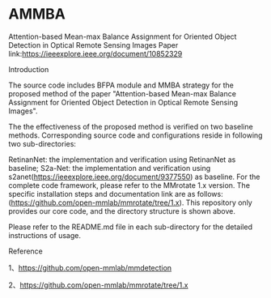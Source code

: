 # AMMBA
Attention-based Mean-max Balance Assignment for Oriented Object Detection in Optical Remote Sensing Images
Paper link:https://ieeexplore.ieee.org/document/10852329

Introduction

The source code includes BFPA module and MMBA strategy for the proposed method of the paper "Attention-based Mean-max Balance Assignment for Oriented Object Detection in Optical Remote Sensing Images".

The the effectiveness of the proposed method is verified on two baseline methods. Corresponding source code and configurations reside in following two sub-directories:

RetinanNet: the implementation and verification using RetinanNet as baseline;
S2a-Net: the implementation and verification using s2anet(https://ieeexplore.ieee.org/document/9377550) as baseline.
For the complete code framework, please refer to the MMrotate 1.x version. The specific installation steps and documentation link are as follows: (https://github.com/open-mmlab/mmrotate/tree/1.x). This repository only provides our core code, and the directory structure is shown above.


Please refer to the README.md file in each sub-directory for the detailed instructions of usage.

Reference

1、https://github.com/open-mmlab/mmdetection

2、https://github.com/open-mmlab/mmrotate/tree/1.x

